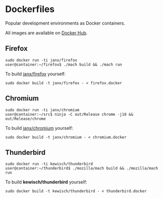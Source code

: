 # Dockerfiles

Popular development environments as Docker containers.

All images are available on [Docker Hub](https://hub.docker.com/u/janx/).

## Firefox

    sudo docker run -ti janx/firefox
    user@container:~/firefox$ ./mach build && ./mach run

To build [janx/firefox](https://hub.docker.com/r/janx/firefox/) yourself:

    sudo docker build -t janx/firefox - < firefox.docker

## Chromium

    sudo docker run -ti janx/chromium
    user@container:~/src$ ninja -C out/Release chrome -j18 && out/Release/chrome

To build [janx/chromium](https://hub.docker.com/r/janx/chromium/) yourself:

    sudo docker build -t janx/chromium - < chromium.docker

## Thunderbird

    sudo docker run -ti kewisch/thunderbird
    user@container:~/thunderbird$ ./mozilla/mach build && ./mozilla/mach run

To build **kewisch/thunderbird** yourself:

    sudo docker build -t kewisch/thunderbird - < thunderbird.docker
